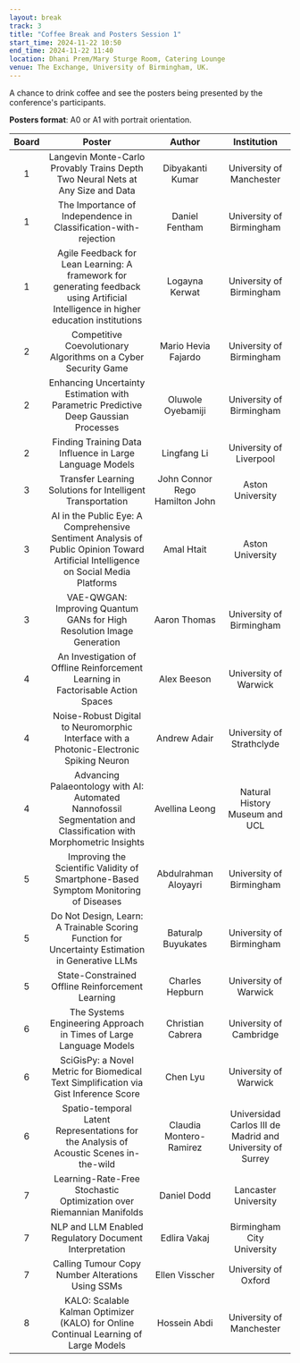 ```yaml
---
layout: break
track: 3
title: "Coffee Break and Posters Session 1"
start_time: 2024-11-22 10:50
end_time: 2024-11-22 11:40
location: Dhani Prem/Mary Sturge Room, Catering Lounge
venue: The Exchange, University of Birmingham, UK.
---
```


A chance to drink coffee and see the posters being presented by the conference's participants.

**Posters format**: A0 or A1 with portrait orientation.

| Board | Poster | Author | Institution |
| :----:  | :----: | :----: | :----: |
| 1 | Langevin Monte-Carlo Provably Trains Depth Two Neural Nets at Any Size and Data | Dibyakanti Kumar | University of Manchester |
| 1 | The Importance of Independence in Classification-with-rejection | Daniel Fentham |University of Birmingham |
| 1 | Agile Feedback for Lean Learning: A framework for generating feedback using Artificial Intelligence in higher education institutions | Logayna Kerwat |University of Birmingham |
| 2 | Competitive Coevolutionary Algorithms on a Cyber Security Game | Mario Hevia Fajardo | University of Birmingham |
| 2 | Enhancing Uncertainty Estimation with Parametric Predictive Deep Gaussian Processes | Oluwole Oyebamiji | University of Birmingham |
| 2 | Finding Training Data Influence in Large Language Models | Lingfang Li | University of Liverpool |
| 3 | Transfer Learning Solutions for Intelligent Transportation | John Connor Rego Hamilton John | Aston University |
| 3 | AI in the Public Eye: A Comprehensive Sentiment Analysis of Public Opinion Toward Artificial Intelligence on Social Media Platforms | Amal Htait | Aston University |
| 3 | VAE-QWGAN: Improving Quantum GANs for High Resolution Image Generation | Aaron Thomas | University of Birmingham |
| 4 | An Investigation of Offline Reinforcement Learning in Factorisable Action Spaces | Alex Beeson | University of Warwick |
| 4 | Noise-Robust Digital to Neuromorphic Interface with a Photonic-Electronic Spiking Neuron | Andrew Adair | University of Strathclyde |
| 4 | Advancing Palaeontology with AI: Automated Nannofossil Segmentation and Classification with Morphometric Insights | Avellina Leong | Natural History Museum and UCL |
| 5 | Improving the Scientific Validity of Smartphone-Based Symptom Monitoring of Diseases | Abdulrahman Aloyayri | University of Birmingham |
| 5 | Do Not Design, Learn: A Trainable Scoring Function for Uncertainty Estimation in Generative LLMs | Baturalp Buyukates | University of Birmingham |
| 5 | State-Constrained Offline Reinforcement Learning | Charles Hepburn | University of Warwick |
| 6 | The Systems Engineering Approach in Times of Large Language Models | Christian Cabrera | University of Cambridge |
| 6 | SciGisPy: a Novel Metric for Biomedical Text Simplification via Gist Inference Score | Chen Lyu | University of Warwick |
| 6 | Spatio-temporal Latent Representations for the Analysis of Acoustic Scenes in-the-wild | Claudia Montero-Ramirez | Universidad Carlos III de Madrid and University of Surrey |
| 7 | Learning-Rate-Free Stochastic Optimization over Riemannian Manifolds | Daniel Dodd | Lancaster University |
| 7 | NLP and LLM Enabled Regulatory Document Interpretation | Edlira Vakaj | Birmingham City University |
| 7 | Calling Tumour Copy Number Alterations Using SSMs | Ellen Visscher | University of Oxford |
| 8 | KALO: Scalable Kalman Optimizer (KALO) for Online Continual Learning of Large Models | Hossein Abdi | University of Manchester |

